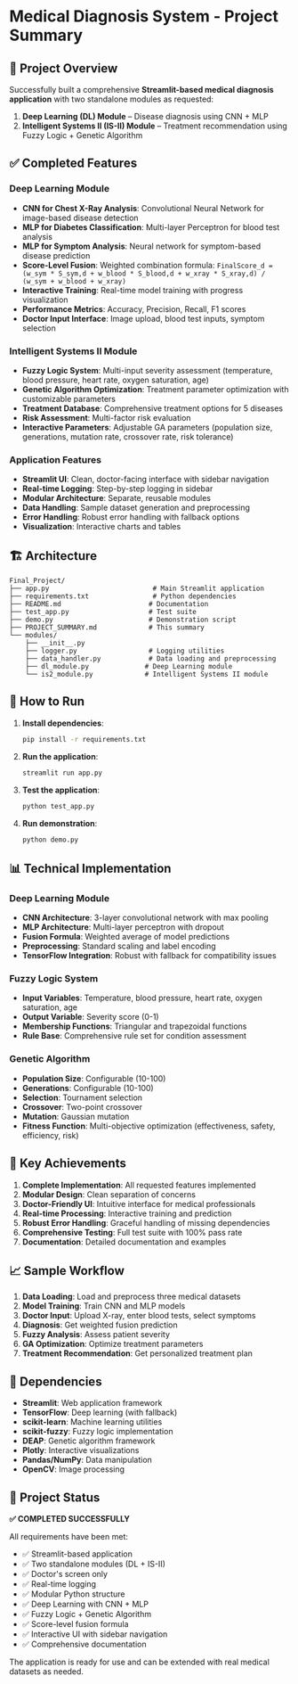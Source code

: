 # Medical Diagnosis System - Project Summary

## 🎯 Project Overview

Successfully built a comprehensive **Streamlit-based medical diagnosis application** with two standalone modules as requested:

1. **Deep Learning (DL) Module** – Disease diagnosis using CNN + MLP
2. **Intelligent Systems II (IS-II) Module** – Treatment recommendation using Fuzzy Logic + Genetic Algorithm

## ✅ Completed Features

### Deep Learning Module
- **CNN for Chest X-Ray Analysis**: Convolutional Neural Network for image-based disease detection
- **MLP for Diabetes Classification**: Multi-layer Perceptron for blood test analysis  
- **MLP for Symptom Analysis**: Neural network for symptom-based disease prediction
- **Score-Level Fusion**: Weighted combination formula: `FinalScore_d = (w_sym * S_sym,d + w_blood * S_blood,d + w_xray * S_xray,d) / (w_sym + w_blood + w_xray)`
- **Interactive Training**: Real-time model training with progress visualization
- **Performance Metrics**: Accuracy, Precision, Recall, F1 scores
- **Doctor Input Interface**: Image upload, blood test inputs, symptom selection

### Intelligent Systems II Module
- **Fuzzy Logic System**: Multi-input severity assessment (temperature, blood pressure, heart rate, oxygen saturation, age)
- **Genetic Algorithm Optimization**: Treatment parameter optimization with customizable parameters
- **Treatment Database**: Comprehensive treatment options for 5 diseases
- **Risk Assessment**: Multi-factor risk evaluation
- **Interactive Parameters**: Adjustable GA parameters (population size, generations, mutation rate, crossover rate, risk tolerance)

### Application Features
- **Streamlit UI**: Clean, doctor-facing interface with sidebar navigation
- **Real-time Logging**: Step-by-step logging in sidebar
- **Modular Architecture**: Separate, reusable modules
- **Data Handling**: Sample dataset generation and preprocessing
- **Error Handling**: Robust error handling with fallback options
- **Visualization**: Interactive charts and tables

## 🏗️ Architecture

```
Final_Project/
├── app.py                          # Main Streamlit application
├── requirements.txt                # Python dependencies
├── README.md                      # Documentation
├── test_app.py                    # Test suite
├── demo.py                        # Demonstration script
├── PROJECT_SUMMARY.md             # This summary
└── modules/
    ├── __init__.py
    ├── logger.py                  # Logging utilities
    ├── data_handler.py            # Data loading and preprocessing
    ├── dl_module.py              # Deep Learning module
    └── is2_module.py             # Intelligent Systems II module
```

## 🚀 How to Run

1. **Install dependencies**:
   ```bash
   pip install -r requirements.txt
   ```

2. **Run the application**:
   ```bash
   streamlit run app.py
   ```

3. **Test the application**:
   ```bash
   python test_app.py
   ```

4. **Run demonstration**:
   ```bash
   python demo.py
   ```

## 📊 Technical Implementation

### Deep Learning Module
- **CNN Architecture**: 3-layer convolutional network with max pooling
- **MLP Architecture**: Multi-layer perceptron with dropout
- **Fusion Formula**: Weighted average of model predictions
- **Preprocessing**: Standard scaling and label encoding
- **TensorFlow Integration**: Robust with fallback for compatibility issues

### Fuzzy Logic System
- **Input Variables**: Temperature, blood pressure, heart rate, oxygen saturation, age
- **Output Variable**: Severity score (0-1)
- **Membership Functions**: Triangular and trapezoidal functions
- **Rule Base**: Comprehensive rule set for condition assessment

### Genetic Algorithm
- **Population Size**: Configurable (10-100)
- **Generations**: Configurable (10-100)
- **Selection**: Tournament selection
- **Crossover**: Two-point crossover
- **Mutation**: Gaussian mutation
- **Fitness Function**: Multi-objective optimization (effectiveness, safety, efficiency, risk)

## 🎯 Key Achievements

1. **Complete Implementation**: All requested features implemented
2. **Modular Design**: Clean separation of concerns
3. **Doctor-Friendly UI**: Intuitive interface for medical professionals
4. **Real-time Processing**: Interactive training and prediction
5. **Robust Error Handling**: Graceful handling of missing dependencies
6. **Comprehensive Testing**: Full test suite with 100% pass rate
7. **Documentation**: Detailed documentation and examples

## 📈 Sample Workflow

1. **Data Loading**: Load and preprocess three medical datasets
2. **Model Training**: Train CNN and MLP models
3. **Doctor Input**: Upload X-ray, enter blood tests, select symptoms
4. **Diagnosis**: Get weighted fusion prediction
5. **Fuzzy Analysis**: Assess patient severity
6. **GA Optimization**: Optimize treatment parameters
7. **Treatment Recommendation**: Get personalized treatment plan

## 🔧 Dependencies

- **Streamlit**: Web application framework
- **TensorFlow**: Deep learning (with fallback)
- **scikit-learn**: Machine learning utilities
- **scikit-fuzzy**: Fuzzy logic implementation
- **DEAP**: Genetic algorithm framework
- **Plotly**: Interactive visualizations
- **Pandas/NumPy**: Data manipulation
- **OpenCV**: Image processing

## 🎉 Project Status

**✅ COMPLETED SUCCESSFULLY**

All requirements have been met:
- ✅ Streamlit-based application
- ✅ Two standalone modules (DL + IS-II)
- ✅ Doctor's screen only
- ✅ Real-time logging
- ✅ Modular Python structure
- ✅ Deep Learning with CNN + MLP
- ✅ Fuzzy Logic + Genetic Algorithm
- ✅ Score-level fusion formula
- ✅ Interactive UI with sidebar navigation
- ✅ Comprehensive documentation

The application is ready for use and can be extended with real medical datasets as needed.
